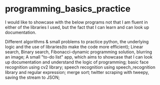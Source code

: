 # programming_basics_practice
I would like to showcase with the below programs not that I am fluent in either of the libraries I used, but the fact that I can learn and can look up documentation.

Different algorithms & small problems to practice python, the underlying logic and the use of libraries(to make the code more efficient);
Linear search, Binary search, Fibonacci-dynamic programming solution, blurring an image;
A small "to-do list" app, which aims to showcase that I can look up documentation and understand the logic of programming;
basic face recognition using cv2 library; 
speech recognition using speech_recognition library and regular expression;
merge sort;
twitter scraping with tweepy, saving the stream to JSON;
